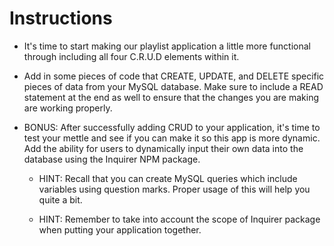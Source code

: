 # **Instructions**

* It's time to start making our playlist application a little more functional through including all four C.R.U.D elements within it.

* Add in some pieces of code that CREATE, UPDATE, and DELETE specific pieces of data from your MySQL database. Make sure to include a READ statement at the end as well to ensure that the changes you are making are working properly.

* BONUS: After successfully adding CRUD to your application, it's time to test your mettle and see if you can make it so this app is more dynamic. Add the ability for users to dynamically input their own data into the database using the Inquirer NPM package.

  * HINT: Recall that you can create MySQL queries which include variables using question marks. Proper usage of this will help you quite a bit.

  * HINT: Remember to take into account the scope of Inquirer package when putting your application together.
